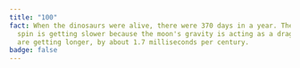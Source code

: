 ```yaml
---
title: "100"
fact: When the dinosaurs were alive, there were 370 days in a year. The Earth's
  spin is getting slower because the moon's gravity is acting as a drag, so days
  are getting longer, by about 1.7 milliseconds per century.
badge: false
---
```

